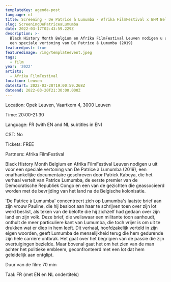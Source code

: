```yaml
---
templateKey: agenda-post
language: nl
title: Screening - De Patrice à Lumumba - Afrika FilmFestival x BHM Belgium
slug: ScreeningDePatriceaLumumba
date: 2022-03-17T02:43:59.229Z
description: >-
  Black History Month Belgium en Afrika FilmFestival Leuven nodigen u uit voor
  een speciale vertoning van De Patrice à Lumumba (2019)
featuredpost: true
featuredimage: /img/templateevent.jpeg
tags:
  - film
year: '2022'
artists:
  - Afrika FilmFestival
location: Leuven
datestart: 2022-03-20T19:00:59.268Z
dateend: 2022-03-20T21:30:00.000Z
---
```

Location: Opek Leuven, Vaartkom 4, 3000 Leuven

Time: 20:00-21:30

Language: FR (with EN and NL subtitles in EN)

CST: No

Tickets: FREE

Partners: Afrika FilmFestival

Black History Month Belgium en Afrika FilmFestival Leuven nodigen u uit voor een speciale vertoning van De Patrice à Lumumba (2019), een onafhankelijke documentaire geschreven door Patrick Kabeya, die het verhaal vertelt van Patrice Lumumba, de eerste premier van de Democratische Republiek Congo en een van de gezichten die geassocieerd worden met de bevrijding van het land na de Belgische kolonisatie.

'De Patrice à Lumumba' concentreert zich op Lumumba's laatste brief aan zijn vrouw Pauline, die hij besloot aan haar te schrijven toen over zijn lot werd beslist, als teken van de belofte die hij zichzelf had gedaan over zijn land en zijn volk. Deze brief, die weliswaar een militante toon aanhoudt, onthult de meer particuliere kant van Lumumba, die toch vrijer is om uit te drukken wat er diep in hem leeft. Dit verhaal, hoofdzakelijk verteld in zijn eigen woorden, geeft Lumumba de menselijkheid terug die hem gedurende zijn hele carrière ontbrak. Het gaat over het begrijpen van de passie die zijn overtuigingen bezielde. Maar bovenal gaat het om het zien van de man achter het politieke embleem, geconfronteerd met een lot dat hem geleidelijk aan ontglipt.

Duur van de film: 70 min

Taal: FR (met EN en NL ondertitels)
